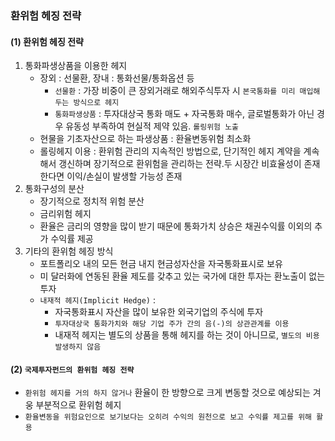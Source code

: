 
### 환위험 헤징 전략
#### (1) 환위험 헤징 전략
1. 통화파생상품을 이용한 헤지
	- 장외 : 선물환, 장내 : 통화선물/통화옵션 등
		- `선물환` : 가장 비중이 큰 장외거래로 해외주식투자 시 `본국통화를 미리 매입해두는 방식으로 헤지`
		- `통화파생상품` : 투자대상국 통화 매도 + 자국통화 매수, 글로벌통화가 아닌 경우 유동성 부족하여 현실적 제약 있음. `롤링위험 노출`
	- 현물을 기초자산으로 하는 파생상품 : 환율변동위험 최소화
	- 롤링헤지 이용 : 환위험 관리의 지속적인 방법으로, 단기적인 헤지 계약을 계속해서 갱신하며 장기적으로 환위험을 관리하는 전략.두 시장간 비효율성이 존재한다면 이익/손실이 발생할 가능성 존재
2. 통화구성의 분산
	- 장기적으로 정치적 위험 분산
	- 금리위험 헤지
	- 환율은 금리의 영향을 많이 받기 때문에 통화가치 상승은 채권수익률 이외의 추가 수익률 제공
3. 기타의 환위험 헤징 방식
	- 포트폴리오 내의 모든 현금 내지 현금성자산을 자국통화표시로 보유
	- 미 달러화에 연동된 환율 제도를 갖추고 있는 국가에 대한 투자는 환노출이 없는 투자
	- `내재적 헤지(Implicit Hedge)` :
		- 자국통화표시 자산을 많이 보유한 외국기업의 주식에 투자
		- `투자대상국 통화가치와 해당 기업 주가 간의 음(-)의 상관관계를 이용`
		- 내재적 헤지는 별도의 상품을 통해 헤지를 하는 것이 아니므로, `별도의 비용 발생하지 않음`
#### (2) `국제투자펀드의 환위험 헤징 전략`
- `환위험 헤지를 거의 하지 않거나` 환율이 한 방향으로 크게 변동할 것으로 예상되는 겨웅 부분적으로 환위험 헤지
- `환율변동을 위험요인으로 보기보다는 오히려 수익의 원천으로 보고 수익률 제고를 위해 활용`
